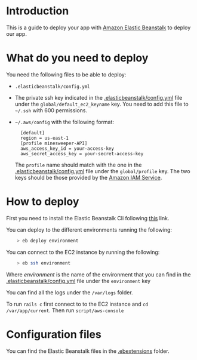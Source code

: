 # Introduction

This is a guide to deploy your app with [Amazon Elastic Beanstalk](http://docs.aws.amazon.com/elasticbeanstalk/latest/dg/Welcome.html) to deploy our app.

# What do you need to deploy

You need the following files to be able to deploy:
  - `.elasticbeanstalk/config.yml`
  - The private ssh key indicated in the [.elasticbeanstalk/config.yml](.elasticbeanstalk/config.yml) file under the `global/default_ec2_keyname` key. You need to add this file to `~/.ssh` with 600 permissions.
  - `~/.aws/config` with the following format:

    ```
      [default]
      region = us-east-1
      [profile minesweeper-API]
      aws_access_key_id = your-access-key
      aws_secret_access_key = your-secret-access-key
    ```
    The `profile` name should match with the one in the [.elasticbeanstalk/config.yml](.elasticbeanstalk/config.yml) file under the `global/profile` key. The two keys should be those provided by the [Amazon IAM Service](https://aws.amazon.com/documentation/iam/).

# How to deploy

First you need to install the Elastic Beanstalk Cli following [this](http://docs.aws.amazon.com/elasticbeanstalk/latest/dg/eb-cli3-install.html) link.

You can deploy to the different environments running the following:

```bash
    > eb deploy environment
```

You can connect to the EC2 instance by running the following:

```bash
    > eb ssh environment
```

Where *environment* is the name of the environment that you can find in the [.elasticbeanstalk/config.yml](.elasticbeanstalk/config.yml) file under the `environment` key

You can find all the logs under the `/var/logs` folder.

To run `rails c` first connect to to the EC2 instance and `cd /var/app/current`. Then run `script/aws-console`

# Configuration files

You can find the Elastic Beanstalk files in the [.ebextensions](.ebextensions) folder.
